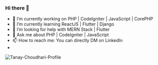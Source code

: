 ### Hi there 👋

- 🔭 I’m currently working on PHP | CodeIgniter | JavaScript | CorePHP
- 🌱 I’m currently learning ReactJS | Flutter | Django
- 🤔 I’m looking for help with MERN Stack | Flutter
- 💬 Ask me about PHP | CodeIgniter | JavaScript
- 📫 How to reach me: You can directly DM on LinkedIn
- 
![Tanay-Choudhari-Profile](https://github-readme-stats.vercel.app/api?username=TanayChoudhari&show_icons=true&theme=merko)
